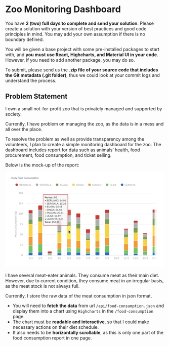 # Zoo Monitoring Dashboard

You have **2 (two) full days to complete and send your solution**. Please create a solution with your version of best practices and good code principles in mind. You may add your own assumption if there is no boundary defined.

You will be given a base project with some pre-installed packages to start with, and **you must use React, Highcharts, and Material UI in your code**. 
However, if you need to add another package, you may do so.

To submit, please send us the **.zip file of your source code that includes the Git metadata (.git folder)**, thus we could look at your commit logs and understand the process.

## Problem Statement

I own a small not-for-profit zoo that is privately managed and supported by society.

Currently, I have problem on managing the zoo, as the data is in a mess and all over the place.

To resolve the problem as well as provide transparency among the volunteers, I plan to create a simple monitoring dashboard for the zoo. The dashboard includes report for data such as animals’ health, food procurement, food consumption, and ticket selling. 

Below is the mock-up of the report:

![Preview](./public/preview.png)

I have several meat-eater animals. They consume meat as their main diet. However, due to current condition, they consume meat in an irregular basis, as the meat stock is not always full. 

Currently, I store the raw data of the meat consumption in json format. 
- You will need to **fetch the data** from url `/api/food-consumption.json` and display them into a chart using `Highcharts` in the `/food-consumption` page.
- The chart must be **readable and interactive**, so that I could make necessary actions on their diet schedule. 
- It also needs to be **horizontally scrollable**, as this is only one part of the food consumption report in one page.